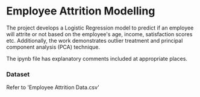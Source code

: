 
# Employee Attrition Modelling

The project develops a Logistic Regression model to predict if an employee will attrite or not based on the employee's age, income, satisfaction scores etc. Additionally, the work demonstrates outlier treatment and principal component analysis (PCA) technique.

The ipynb file has explanatory comments included at appropriate places.

### Dataset
Refer to 'Employee Attrition Data.csv'
